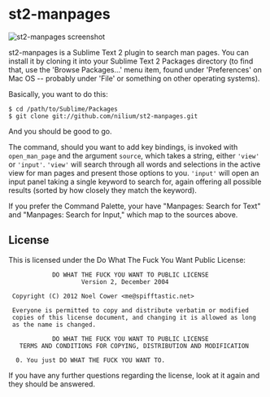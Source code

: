 st2-manpages
============

![st2-manpages screenshot](https://raw.github.com/nilium/st2-manpages/master/screenshot.png)

st2-manpages is a Sublime Text 2 plugin to search man pages. You can
install it by cloning it into your Sublime Text 2 Packages directory
(to find that, use the 'Browse Packages...' menu item, found under
'Preferences' on Mac OS -- probably under 'File' or something on other
operating systems).

Basically, you want to do this:

    $ cd /path/to/Sublime/Packages
    $ git clone git://github.com/nilium/st2-manpages.git

And you should be good to go.

The command, should you want to add key bindings, is invoked with
`open_man_page` and the argument `source`, which takes a string, either
`'view'` or `'input'`.  `'view'` will search through all words and
selections in the active view for man pages and present those options
to you. `'input'` will open an input panel taking a single keyword to
search for, again offering all possible results (sorted by how closely
they match the keyword).

If you prefer the Command Palette, your have "Manpages: Search for
Text" and "Manpages: Search for Input," which map to the sources above.


License
-------

This is licensed under the Do What The Fuck You Want Public License:

```
            DO WHAT THE FUCK YOU WANT TO PUBLIC LICENSE
                    Version 2, December 2004

 Copyright (C) 2012 Noel Cower <me@spifftastic.net>

 Everyone is permitted to copy and distribute verbatim or modified
 copies of this license document, and changing it is allowed as long
 as the name is changed.

            DO WHAT THE FUCK YOU WANT TO PUBLIC LICENSE
   TERMS AND CONDITIONS FOR COPYING, DISTRIBUTION AND MODIFICATION

  0. You just DO WHAT THE FUCK YOU WANT TO.
```

If you have any further questions regarding the license, look at it
again and they should be answered.
